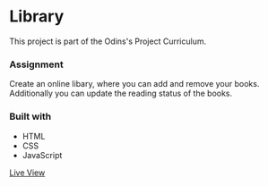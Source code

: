 # Library
This project is part of the Odins's Project Curriculum.

### Assignment
Create an online libary, where you can add and remove your books. Additionally you can update the reading status of the books.

### Built with
- HTML
- CSS
- JavaScript

[Live View](https://halimaali.github.io/library/)
